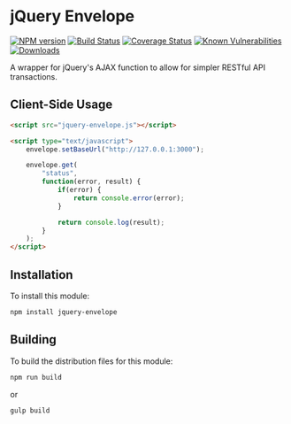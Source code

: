 # jQuery Envelope

[![NPM version][npm-version-image]][npm-url]
[![Build Status][build-status-image]][build-status-url]
[![Coverage Status][coverage-image]][coverage-url]
[![Known Vulnerabilities][vulnerabilities-image]][vulnerabilities-url]
[![Downloads][npm-downloads-image]][npm-url]

A wrapper for jQuery's AJAX function to allow for simpler RESTful API transactions.

## Client-Side Usage

```html
<script src="jquery-envelope.js"></script>

<script type="text/javascript">
	envelope.setBaseUrl("http://127.0.0.1:3000");

	envelope.get(
		"status",
		function(error, result) {
			if(error) {
				return console.error(error);
			}

			return console.log(result);
		}
	);
</script>
```

## Installation

To install this module:
```bash
npm install jquery-envelope
```

## Building

To build the distribution files for this module:
```bash
npm run build
```
or
```bash
gulp build
```

[npm-url]: https://www.npmjs.com/package/jquery-envelope
[npm-version-image]: https://img.shields.io/npm/v/jquery-envelope.svg
[npm-downloads-image]: http://img.shields.io/npm/dm/jquery-envelope.svg

[build-status-url]: https://travis-ci.org/nitro404/jquery-envelope
[build-status-image]: https://travis-ci.org/nitro404/jquery-envelope.svg?branch=master

[coverage-url]: https://coveralls.io/github/nitro404/jquery-envelope?branch=master
[coverage-image]: https://coveralls.io/repos/github/nitro404/jquery-envelope/badge.svg?branch=master

[vulnerabilities-url]: https://snyk.io/test/github/nitro404/jquery-envelope?targetFile=package.json
[vulnerabilities-image]: https://snyk.io/test/github/nitro404/jquery-envelope/badge.svg?targetFile=package.json

